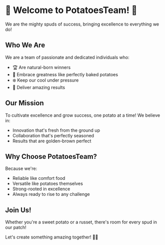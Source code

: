 # 🥔 Welcome to PotatoesTeam! 🥔

We are the mighty spuds of success, bringing excellence to everything we do!

## Who We Are

We are a team of passionate and dedicated individuals who:
- 🏆 Are natural-born winners
- 🌟 Embrace greatness like perfectly baked potatoes
- ❄️ Keep our cool under pressure
- 🚀 Deliver amazing results

## Our Mission

To cultivate excellence and grow success, one potato at a time! We believe in:
- Innovation that's fresh from the ground up
- Collaboration that's perfectly seasoned
- Results that are golden-brown perfect

## Why Choose PotatoesTeam?

Because we're:
- Reliable like comfort food
- Versatile like potatoes themselves
- Strong-rooted in excellence
- Always ready to rise to any challenge

## Join Us!

Whether you're a sweet potato or a russet, there's room for every spud in our patch!

Let's create something amazing together! 🥔✨
